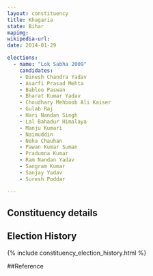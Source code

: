 ```yaml
---
layout: constituency
title: Khagaria
state: Bihar
mapimg: 
wikipedia-url: 
date: 2014-01-29

elections: 
  - name: "Lok Sabha 2009"
    candidates: 
    - Dinesh Chandra Yadav 
    - Asarfi Prasad Mehta 
    - Babloo Paswan 
    - Bharat Kumar Yadav 
    - Choudhary Mehboob Ali Kaiser 
    - Gulab Raj 
    - Hari Nandan Singh 
    - Lal Bahadur Himalaya 
    - Manju Kumari 
    - Naimuddin 
    - Neha Chauhan 
    - Pawan Kumar Suman 
    - Pradumna Kumar 
    - Ram Nandan Yadav 
    - Sangram Kumar 
    - Sanjay Yadav 
    - Suresh Poddar 

---
```

## Constituency details


## Election History
{% include constituency_election_history.html %}

##Reference
